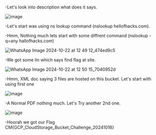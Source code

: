 -Let's look into description what does it says.

![image](https://github.com/user-attachments/assets/e088e46a-8082-45f7-b286-6064e16d2dc3)

-Let's start was using ns lookup command (nslookup hellofhacks.com).

-Hmm, Nothing much lets start with some diffrent command (nslookup -q=any hallofhacks.com)

![WhatsApp Image 2024-10-22 at 12 49 12_474ed9c5](https://github.com/user-attachments/assets/6dd3383a-1060-400d-85b0-cd09218484b2)

-We got some lin which says find flag at site.

![WhatsApp Image 2024-10-22 at 12 50 15_7040952d](https://github.com/user-attachments/assets/db43a1e2-abac-429b-97e3-53c92ec1088b)

-Hmm, XML doc saying 3 files are hosted on this bucket. Let's start with using first one 

![image](https://github.com/user-attachments/assets/84f925d0-98dc-42c9-994f-71876dd2151d)

-A Normal PDF nothing much. Let's Try another 2nd one.

![image](https://github.com/user-attachments/assets/eb0afb6b-d0e9-4841-b444-83f835ce5ebd)

-Hoorah we got our Flag CM{GCP_CloudStorage_Bucket_Challenge_20241018}
